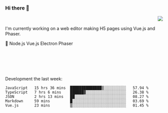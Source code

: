### Hi there 👋

<img align="right" src="https://github-readme-stats.vercel.app/api?username=jasonpanggo"/>

<br>
<p align="left">
I'm currently working on a web editor making H5 pages using Vue.js and Phaser.
</p>
<p align="left">
📖 Node.js Vue.js Electron Phaser
</p>
<br>
<br>
<br>
<br>

Development the last week:
<!--START_SECTION:waka-->
```text
JavaScript   15 hrs 36 mins  ██████████████▒░░░░░░░░░░   57.94 % 
TypeScript   7 hrs 6 mins    ██████▓░░░░░░░░░░░░░░░░░░   26.38 % 
JSON         2 hrs 13 mins   ██░░░░░░░░░░░░░░░░░░░░░░░   08.27 % 
Markdown     59 mins         █░░░░░░░░░░░░░░░░░░░░░░░░   03.69 % 
Vue.js       23 mins         ▒░░░░░░░░░░░░░░░░░░░░░░░░   01.45 % 
```
<!--END_SECTION:waka-->

<!--
**JASONPANGGO/jasonpanggo** is a ✨ _special_ ✨ repository because its `README.md` (this file) appears on your GitHub profile.

Here are some ideas to get you started:

- 🔭 I’m currently working on ...
- 🌱 I’m currently learning ...
- 👯 I’m looking to collaborate on ...
- 🤔 I’m looking for help with ...
- 💬 Ask me about ...
- 📫 How to reach me: ...
- 😄 Pronouns: ...
- ⚡ Fun fact: ...
-->
